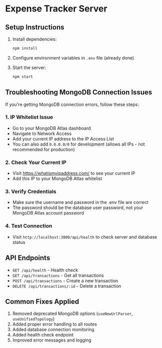 # Expense Tracker Server

## Setup Instructions

1. Install dependencies:
   ```bash
   npm install
   ```

2. Configure environment variables in `.env` file (already done)

3. Start the server:
   ```bash
   npm start
   ```

## Troubleshooting MongoDB Connection Issues

If you're getting MongoDB connection errors, follow these steps:

### 1. IP Whitelist Issue
- Go to your MongoDB Atlas dashboard
- Navigate to Network Access
- Add your current IP address to the IP Access List
- You can also add `0.0.0.0/0` for development (allows all IPs - not recommended for production)

### 2. Check Your Current IP
- Visit https://whatismyipaddress.com/ to see your current IP
- Add this IP to your MongoDB Atlas whitelist

### 3. Verify Credentials
- Make sure the username and password in the .env file are correct
- The password should be the database user password, not your MongoDB Atlas account password

### 4. Test Connection
- Visit `http://localhost:3000/api/health` to check server and database status

## API Endpoints
- `GET /api/health` - Health check
- `GET /api/transactions` - Get all transactions
- `POST /api/transactions` - Create a new transaction
- `DELETE /api/transactions/:id` - Delete a transaction

## Common Fixes Applied

1. Removed deprecated MongoDB options (`useNewUrlParser`, `useUnifiedTopology`)
2. Added proper error handling to all routes
3. Added database connection monitoring
4. Added health check endpoint
5. Improved error messages and logging

